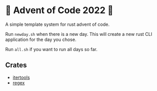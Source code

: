 
# 🎄 Advent of Code 2022 🎄

A simple template system for rust advent of code. 

Run `newday.sh` when there is a new day. This will create a new rust CLI application for the day you chose. 

Run `all.sh` if you want to run all days so far.


## Crates

-   [itertools](https://crates.io/crates/itertools)
-   [regex](https://crates.io/crates/regex)
